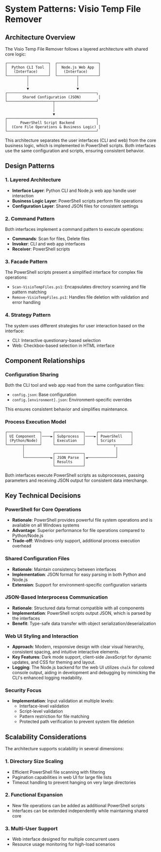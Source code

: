 # System Patterns: Visio Temp File Remover

## Architecture Overview

The Visio Temp File Remover follows a layered architecture with shared core logic:

```
┌───────────────────┐  ┌───────────────────┐
│  Python CLI Tool  │  │  Node.js Web App  │
│   (Interface)     │  │   (Interface)     │
└─────────┬─────────┘  └─────────┬─────────┘
          │                      │
          │                      │
          ▼                      ▼
┌─────────────────────────────────────────┐
│       Shared Configuration (JSON)        │
└─────────────────────┬───────────────────┘
                      │
                      │
                      ▼
┌─────────────────────────────────────────┐
│      PowerShell Script Backend          │
│  (Core File Operations & Business Logic) │
└─────────────────────────────────────────┘
```

This architecture separates the user interfaces (CLI and web) from the core business logic, which is implemented in PowerShell scripts. Both interfaces use the same configuration and scripts, ensuring consistent behavior.

## Design Patterns

### 1. Layered Architecture
- **Interface Layer**: Python CLI and Node.js web app handle user interaction
- **Business Logic Layer**: PowerShell scripts perform file operations
- **Configuration Layer**: Shared JSON files for consistent settings

### 2. Command Pattern
Both interfaces implement a command pattern to execute operations:
- **Commands**: Scan for files, Delete files
- **Invoker**: CLI and web app interfaces
- **Receiver**: PowerShell scripts

### 3. Facade Pattern
The PowerShell scripts present a simplified interface for complex file operations:
- `Scan-VisioTempFiles.ps1`: Encapsulates directory scanning and file pattern matching
- `Remove-VisioTempFiles.ps1`: Handles file deletion with validation and error handling

### 4. Strategy Pattern
The system uses different strategies for user interaction based on the interface:
- CLI: Interactive questionary-based selection
- Web: Checkbox-based selection in HTML interface

## Component Relationships

### Configuration Sharing
Both the CLI tool and web app read from the same configuration files:
- `config.json`: Base configuration
- `config.[environment].json`: Environment-specific overrides

This ensures consistent behavior and simplifies maintenance.

### Process Execution Model
```
┌───────────────┐     ┌─────────────┐     ┌───────────────┐
│ UI Component  │────►│ Subprocess  │────►│ PowerShell    │
│ (Python/Node) │     │ Execution   │     │ Scripts       │
└───────┬───────┘     └─────────────┘     └───────┬───────┘
        │                                          │
        │             ┌─────────────┐              │
        └────────────►│ JSON Parse  │◄─────────────┘
                      │ Results     │
                      └─────────────┘
```

Both interfaces execute PowerShell scripts as subprocesses, passing parameters and receiving JSON output for consistent data interchange.

## Key Technical Decisions

### PowerShell for Core Operations
- **Rationale**: PowerShell provides powerful file system operations and is available on all Windows systems
- **Advantage**: Superior performance for file operations compared to Python/Node.js
- **Trade-off**: Windows-only support, additional process execution overhead

### Shared Configuration Files
- **Rationale**: Maintain consistency between interfaces
- **Implementation**: JSON format for easy parsing in both Python and Node.js
- **Extension**: Support for environment-specific configuration variants

### JSON-Based Interprocess Communication
- **Rationale**: Structured data format compatible with all components
- **Implementation**: PowerShell scripts output JSON, which is parsed by the interfaces
- **Benefit**: Type-safe data transfer with object serialization/deserialization

### Web UI Styling and Interaction
- **Approach**: Modern, responsive design with clear visual hierarchy, consistent spacing, and intuitive interactive elements.
- **Key Features**: Dark mode support, client-side JavaScript for dynamic updates, and CSS for theming and layout.
- **Logging**: The Node.js backend for the web UI utilizes `chalk` for colored console output, aiding in development and debugging by mimicking the CLI's enhanced logging readability.

### Security Focus
- **Implementation**: Input validation at multiple levels:
  - Interface-level validation
  - Script-level validation
  - Pattern restriction for file matching
  - Protected path verification to prevent system file deletion

## Scalability Considerations

The architecture supports scalability in several dimensions:

### 1. Directory Size Scaling
- Efficient PowerShell file scanning with filtering
- Pagination capabilities in web UI for large file lists
- Timeout handling to prevent hanging on very large directories

### 2. Functional Expansion
- New file operations can be added as additional PowerShell scripts
- Interfaces can be extended independently while maintaining shared core

### 3. Multi-User Support
- Web interface designed for multiple concurrent users
- Resource usage monitoring for high-load scenarios 